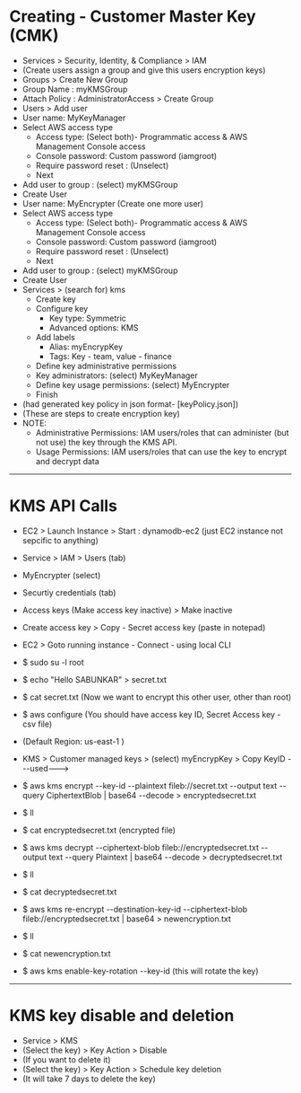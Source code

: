 # Creating - Customer Master Key (CMK)

- Services > Security, Identity, & Compliance > IAM
- (Create users assign a group and give this users encryption keys)
- Groups > Create New Group
- Group Name : myKMSGroup
- Attach Policy : AdministratorAccess > Create Group
- Users > Add user
- User name: MyKeyManager
- Select AWS access type
  - Access type: (Select both)- Programmatic access & AWS Management Console access
  - Console password: Custom password (iamgroot)
  - Require password reset : (Unselect)
  - Next
- Add user to group : (select) myKMSGroup
- Create User
- User name: MyEncrypter (Create one more user)
- Select AWS access type
  - Access type: (Select both)- Programmatic access & AWS Management Console access
  - Console password: Custom password (iamgroot)
  - Require password reset : (Unselect)
  - Next
- Add user to group : (select) myKMSGroup
- Create User
- Services > (search for) kms
  - Create key
  - Configure key
    - Key type: Symmetric
    - Advanced options: KMS
  - Add labels
    - Alias: myEncrypKey
    - Tags: Key - team, value - finance
  - Define key administrative permissions
  - Key administrators: (select) MyKeyManager
  - Define key usage permissions: (select) MyEncrypter
  - Finish
- (had generated key policy in json format- [keyPolicy.json])
- (These are steps to create encryption key)
- NOTE:
  - Administrative Permissions: IAM users/roles that can administer (but not use) the key through the KMS API.
  - Usage Permissions: IAM users/roles that can use the key to encrypt and decrypt data

---

# KMS API Calls

- EC2 > Launch Instance > Start : dynamodb-ec2 (just EC2 instance not sepcific to anything)
- Service > IAM > Users (tab)
- MyEncrypter (select)
- Securtiy credentials (tab)
- Access keys (Make access key inactive) > Make inactive
- Create access key > Copy - Secret access key (paste in notepad)
- EC2 > Goto running instance - Connect - using local CLI
- \$ sudo su -l root
- \$ echo "Hello SABUNKAR" > secret.txt
- \$ cat secret.txt (Now we want to encrypt this other user, other than root)
- \$ aws configure (You should have access key ID, Secret Access key - csv file)
- (Default Region: us-east-1 )
- KMS > Customer managed keys > (select) myEncrypKey > Copy KeyID ---used---> <YOURKEYIDHERE>

- \$ aws kms encrypt --key-id <YOURKEYIDHERE> --plaintext fileb://secret.txt --output text --query CiphertextBlob | base64 --decode > encryptedsecret.txt
- \$ ll
- \$ cat encryptedsecret.txt (encrypted file)

- \$ aws kms decrypt --ciphertext-blob fileb://encryptedsecret.txt --output text --query Plaintext | base64 --decode > decryptedsecret.txt
- \$ ll
- \$ cat decryptedsecret.txt

- \$ aws kms re-encrypt --destination-key-id <YOURKEYIDHERE> --ciphertext-blob fileb://encryptedsecret.txt | base64 > newencryption.txt
- \$ ll
- \$ cat newencryption.txt

- \$ aws kms enable-key-rotation --key-id <YOURKEYIDHERE> (this will rotate the key)

---

# KMS key disable and deletion

- Service > KMS
- (Select the key) > Key Action > Disable
- (If you want to delete it)
- (Select the key) > Key Action > Schedule key deletion
- (It will take 7 days to delete the key)
